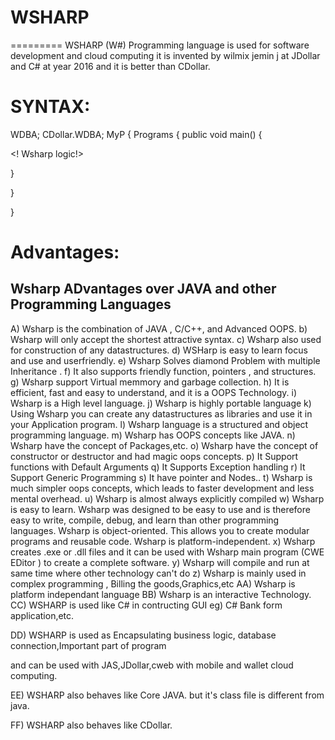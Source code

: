 # WSHARP
=========
WSHARP  (W#) Programming  language is  used   for software  development  and  cloud computing  it  is   invented   by   wilmix jemin  j  at JDollar and  C# at year   2016  and   it  is better than CDollar.


SYNTAX:
=======




<WSHARP>
<USE> WDBA;
<USE> CDollar.WDBA;
<IMPORT> 
<PACK> MyP
{
    <CLASS> Programs
    {
          public void main()
        {
		
<! Wsharp logic!>

		
}


}

}




Advantages:
===========


Wsharp ADvantages over JAVA and other Programming Languages
----------------------------------------------------------------------------------
A) Wsharp is the combination of JAVA , C/C++, and Advanced OOPS.
b) Wsharp will only accept the shortest attractive syntax.
c) Wsharp also used for construction of any datastructures.
d)  WSHarp  is  easy  to  learn  focus  and  use  and  userfriendly.
e) Wsharp Solves diamond Problem with multiple Inheritance .
f) It also supports friendly function, pointers , and structures.
g) Wsharp support Virtual memmory and garbage collection.
h) It is efficient, fast and easy to understand, and it is a OOPS Technology.
i) Wsharp is a High level language.
j) Wsharp is highly portable language
k) Using Wsharp you can create any datastructures as libraries and
use it in your Application program.
l) Wsharp language is a structured and object programming language.
m) Wsharp has OOPS concepts like JAVA.
n) Wsharp have the concept of Packages,etc.
o) Wsharp have the concept of constructor or destructor and had magic oops concepts.
p) It Support functions with Default Arguments
q) It Supports Exception handling
r) It Support Generic Programming
s) It have pointer and Nodes..
t) Wsharp is much simpler oops concepts, which leads to faster development and less mental
overhead.
u) Wsharp is almost always explicitly compiled
w) Wsharp is easy to learn. Wsharp was designed to be easy to use and is therefore easy to write,
compile, debug, and learn than other programming languages.
Wsharp is object-oriented. This allows you to create modular programs and reusable code.
Wsharp is platform-independent.
x) Wsharp creates  .exe  or  .dll   files   and  it  can be  used  with   Wsharp  main  program   (CWE  EDitor  )   to  create  a  complete  software.
y) Wsharp will compile and run at same time where other technology can't
do
z) Wsharp is mainly used in complex programming , Billing the
goods,Graphics,etc
AA) Wsharp is platform independant language
BB) Wsharp is an interactive Technology.
CC)  WSHARP  is   used  like  C#  in   contructing  GUI  eg)  C#  Bank  form application,etc.

DD)  WSHARP  is  used  as   Encapsulating  business  logic, database  connection,Important  part  of  program

and can  be  used  with JAS,JDollar,cweb  with mobile  and wallet  cloud computing.

EE)  WSHARP  also  behaves like   Core  JAVA.  but it's   class  file  is  different  from  java.

FF)  WSHARP  also  behaves  like CDollar.

